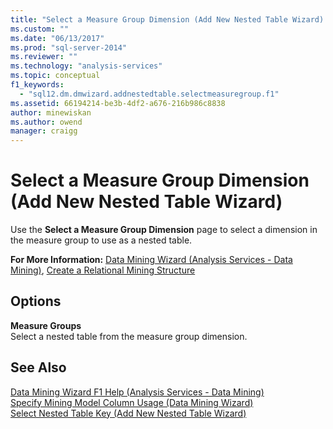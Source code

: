 ```yaml
---
title: "Select a Measure Group Dimension (Add New Nested Table Wizard) | Microsoft Docs"
ms.custom: ""
ms.date: "06/13/2017"
ms.prod: "sql-server-2014"
ms.reviewer: ""
ms.technology: "analysis-services"
ms.topic: conceptual
f1_keywords: 
  - "sql12.dm.dmwizard.addnestedtable.selectmeasuregroup.f1"
ms.assetid: 66194214-be3b-4df2-a676-216b986c8838
author: minewiskan
ms.author: owend
manager: craigg
---
```

# Select a Measure Group Dimension (Add New Nested Table Wizard)
  Use the **Select a Measure Group Dimension** page to select a dimension in the measure group to use as a nested table.  
  
 **For More Information:** [Data Mining Wizard &#40;Analysis Services - Data Mining&#41;](data-mining/data-mining-wizard-analysis-services-data-mining.md), [Create a Relational Mining Structure](data-mining/create-a-relational-mining-structure.md)  
  
## Options  
 **Measure Groups**  
 Select a nested table from the measure group dimension.  
  
## See Also  
 [Data Mining Wizard F1 Help &#40;Analysis Services - Data Mining&#41;](data-mining-wizard-f1-help-analysis-services-data-mining.md)   
 [Specify Mining Model Column Usage &#40;Data Mining Wizard&#41;](specify-mining-model-column-usage-data-mining-wizard.md)   
 [Select Nested Table Key &#40;Add New Nested Table Wizard&#41;](select-nested-table-key-add-new-nested-table-wizard.md)  
  
  
